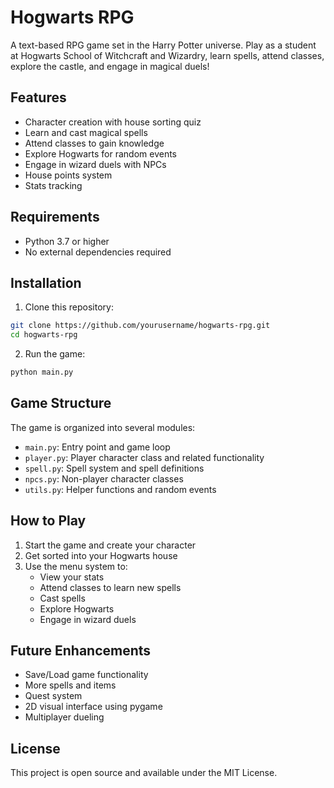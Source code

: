 # Hogwarts RPG

A text-based RPG game set in the Harry Potter universe. Play as a student at Hogwarts School of Witchcraft and Wizardry, learn spells, attend classes, explore the castle, and engage in magical duels!

## Features

- Character creation with house sorting quiz
- Learn and cast magical spells
- Attend classes to gain knowledge
- Explore Hogwarts for random events
- Engage in wizard duels with NPCs
- House points system
- Stats tracking

## Requirements

- Python 3.7 or higher
- No external dependencies required

## Installation

1. Clone this repository:
```bash
git clone https://github.com/yourusername/hogwarts-rpg.git
cd hogwarts-rpg
```

2. Run the game:
```bash
python main.py
```

## Game Structure

The game is organized into several modules:

- `main.py`: Entry point and game loop
- `player.py`: Player character class and related functionality
- `spell.py`: Spell system and spell definitions
- `npcs.py`: Non-player character classes
- `utils.py`: Helper functions and random events

## How to Play

1. Start the game and create your character
2. Get sorted into your Hogwarts house
3. Use the menu system to:
   - View your stats
   - Attend classes to learn new spells
   - Cast spells
   - Explore Hogwarts
   - Engage in wizard duels

## Future Enhancements

- Save/Load game functionality
- More spells and items
- Quest system
- 2D visual interface using pygame
- Multiplayer dueling

## License

This project is open source and available under the MIT License.